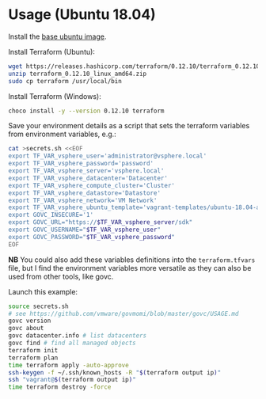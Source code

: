 # Usage (Ubuntu 18.04)

Install the [base ubuntu image](https://github.com/rgl/ubuntu-vagrant).

Install Terraform (Ubuntu):

```bash
wget https://releases.hashicorp.com/terraform/0.12.10/terraform_0.12.10_linux_amd64.zip
unzip terraform_0.12.10_linux_amd64.zip
sudo cp terraform /usr/local/bin
```

Install Terraform (Windows):

```bash
choco install -y --version 0.12.10 terraform
```

Save your environment details as a script that sets the terraform variables from environment variables, e.g.:

```bash
cat >secrets.sh <<EOF
export TF_VAR_vsphere_user='administrator@vsphere.local'
export TF_VAR_vsphere_password='password'
export TF_VAR_vsphere_server='vsphere.local'
export TF_VAR_vsphere_datacenter='Datacenter'
export TF_VAR_vsphere_compute_cluster='Cluster'
export TF_VAR_vsphere_datastore='Datastore'
export TF_VAR_vsphere_network='VM Network'
export TF_VAR_vsphere_ubuntu_template='vagrant-templates/ubuntu-18.04-amd64-vsphere'
export GOVC_INSECURE='1'
export GOVC_URL="https://$TF_VAR_vsphere_server/sdk"
export GOVC_USERNAME="$TF_VAR_vsphere_user"
export GOVC_PASSWORD="$TF_VAR_vsphere_password"
EOF
```

**NB** You could also add these variables definitions into the `terraform.tfvars` file, but I find the environment variables more versatile as they can also be used from other tools, like govc.

Launch this example:

```bash
source secrets.sh
# see https://github.com/vmware/govmomi/blob/master/govc/USAGE.md
govc version
govc about
govc datacenter.info # list datacenters
govc find # find all managed objects
terraform init
terraform plan
time terraform apply -auto-approve
ssh-keygen -f ~/.ssh/known_hosts -R "$(terraform output ip)"
ssh "vagrant@$(terraform output ip)"
time terraform destroy -force
```
